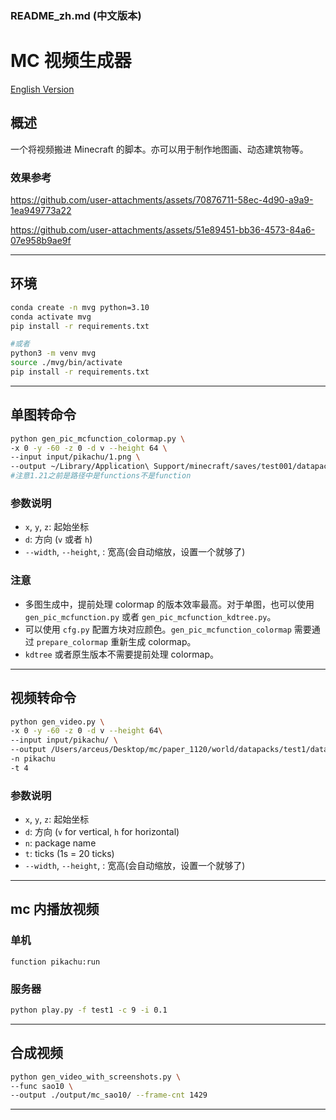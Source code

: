 ### README_zh.md (中文版本)

# MC 视频生成器

[English Version](readme.md)

## 概述
一个将视频搬进 Minecraft 的脚本。亦可以用于制作地图画、动态建筑物等。

### 效果参考
https://github.com/user-attachments/assets/70876711-58ec-4d90-a9a9-1ea949773a22

https://github.com/user-attachments/assets/51e89451-bb36-4573-84a6-07e958b9ae9f

---

## 环境
```bash
conda create -n mvg python=3.10
conda activate mvg
pip install -r requirements.txt

#或者
python3 -m venv mvg
source ./mvg/bin/activate
pip install -r requirements.txt
```

---

## 单图转命令
```bash
python gen_pic_mcfunction_colormap.py \
-x 0 -y -60 -z 0 -d v --height 64 \
--input input/pikachu/1.png \
--output ~/Library/Application\ Support/minecraft/saves/test001/datapacks/mvg/data/test1/function/pic1.mcfunction
#注意1.21之前是路径中是functions不是function 
```

### 参数说明
- `x`, `y`, `z`: 起始坐标
- `d`: 方向 (`v` 或者 `h`)
- `--width`, `--height`, : 宽高(会自动缩放，设置一个就够了)

### 注意
- 多图生成中，提前处理 colormap 的版本效率最高。对于单图，也可以使用 `gen_pic_mcfunction.py` 或者 `gen_pic_mcfunction_kdtree.py`。
- 可以使用 `cfg.py` 配置方块对应颜色。`gen_pic_mcfunction_colormap` 需要通过 `prepare_colormap` 重新生成 colormap。
- `kdtree` 或者原生版本不需要提前处理 colormap。

---

## 视频转命令
```bash
python gen_video.py \
-x 0 -y -60 -z 0 -d v --height 64\
--input input/pikachu/ \
--output /Users/arceus/Desktop/mc/paper_1120/world/datapacks/test1/data
-n pikachu
-t 4
```
### 参数说明
- `x`, `y`, `z`: 起始坐标
- `d`: 方向 (`v` for vertical, `h` for horizontal)
- `n`: package name
- `t`: ticks (1s = 20 ticks)
- `--width`, `--height`, : 宽高(会自动缩放，设置一个就够了)


---

## mc 内播放视频
### 单机
```mcfunction
function pikachu:run
```

### 服务器
```bash
python play.py -f test1 -c 9 -i 0.1
```


---

## 合成视频
```bash
python gen_video_with_screenshots.py \
--func sao10 \
--output ./output/mc_sao10/ --frame-cnt 1429
```

---